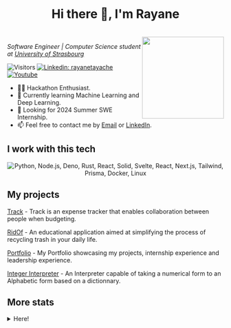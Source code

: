 <!-- ### Hi there 👋 -->
<h1 align="center">Hi there 👋, I'm Rayane</h1>
</br>
<a href="https://rayanetayache.me" target="_blank">
<img align="right" src=https://user-images.githubusercontent.com/82381064/195995334-3908b390-c506-41f4-91e3-40d6c8d868ac.png style="object-fit: cover; height: 190px; float: right">
</a>
<p>
 <em> Software Engineer | Computer Science student at <a href="https://www.unistra.fr/etudes/decouvrir-nos-formations/par-type-de-diplomes/licence/licence/cursus/ME6?cHash=a68bd2a50c4b50c72f0ed84044e7f562#data-rof-tab-cours">University of Strasbourg</a> </em>
</p>

![Visitors](https://visitor-badge.laobi.icu/badge?page_id=Rayane-T.Rayane-T)
[![Linkedin: rayanetayache](https://img.shields.io/badge/-Rayane%20Tayache-blue?style=flat&logo=Linkedin&logoColor=white&link=https://www.linkedin.com/in/rayanetayache/)](https://www.linkedin.com/in/rayanetayache/)
[![Youtube](https://img.shields.io/youtube/channel/subscribers/UCQTKc_W-IlYIC68avqMuSXA?style=social)](https://www.youtube.com/channel/UCQTKc_W-IlYIC68avqMuSXA)

- 👨‍💻 Hackathon Enthusiast.
- 🌱 Currently learning Machine Learning and Deep Learning.
- 🔎 Looking for 2024 Summer SWE Internship.
- 📫 Feel free to contact me by [Email](mailto:pro.tayacherayane@gmail.com) or [LinkedIn](https://www.linkedin.com/in/rayanetayache/).
 
 
<h2>I work with this tech</h2>
<p align="center">
 <img src="https://skillicons.dev/icons?i=python,pytorch,c,cpp,javascript,react,nodejs,expressjs,mongodb,tailwindcss,docker,linux" alt="Python, Node.js, Deno, Rust, React, Solid, Svelte, React, Next.js, Tailwind, Prisma, Docker, Linux" />
</p>

## My projects

[Track](https://github.com/Rayane-T/Track) - Track is an expense tracker that enables collaboration between people when budgeting.

[RidOf](https://github.com/Rayane-T/RidOf_UI) - An educational application aimed at simplifying the process of recycling trash in your daily life.

[Portfolio](https://www.rayanetayache.me) - My Portfolio showcasing my projects, internship experience and leadership experience.

[Integer Interpreter](https://github.com/Rayane-T/Integer-Interpreter) - An Interpreter capable of taking a numerical form to an Alphabetic form based on a dictionnary.


## More stats
<details>
<summary>
Here!
</summary>
<!--START_SECTION:waka-->

```txt
Python   11 hrs 50 mins  ████████████████████████▒   96.97 %
Other    20 mins         ▓░░░░░░░░░░░░░░░░░░░░░░░░   02.85 %
JSON     1 min           ░░░░░░░░░░░░░░░░░░░░░░░░░   00.19 %
```

<!--END_SECTION:waka-->
</details>
